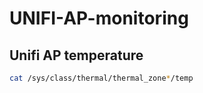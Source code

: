 # UNIFI-AP-monitoring

## Unifi AP temperature

```bash
cat /sys/class/thermal/thermal_zone*/temp
```
